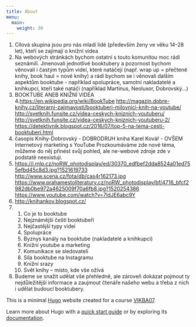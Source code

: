 ```yaml
---
title: About
menu:
  main:
    weight: 30
---
```

1. Cílová skupina jsou pro nás mladí lidé (především ženy ve věku 14-28 let), kteří se zajímají o knižní videa
2. Na webových stránkách bychom ostatní s touto komunitou moc rádi seznámili. Jmenovali jednotlivé booktubery a pozornost bychom věnovali i častým typům videí, které natáčejí (např. wrap up = přečtené knihy, book haul = nové knihy) a rádi bychom se i věnovali dalším aspektům booktube - například spolupráce, samotní nakladatelé a knihkupci, kteří také natáčí (například Martinus, Neoluxor, Dobrovský...)
3. BOOKTUBE ANEB KNIŽNÍ VIDEA
4.https://en.wikipedia.org/wiki/BookTube
http://magazin.dobre-knihy.cz/literarni-zajimavosti/booktuberi-milovnici-knih-na-youtube/
http://svetknih.funsite.cz/videa-ceskych-kniznich-youtuberu/
http://svetknih.funsite.cz/videa-ceskych-kniznich-youtuberu-2/
https://detektivnik.blogspot.cz/2016/07/top-5-na-tema-cesti-booktuberi.html
5. časopis Knihy-Dobrovský - DOBRODRUH
   kniha Karel Kovář - OVŠEM
         Internetový marketing s YouTube
   Prozkoumáváme zde nové téma, můžeme do něj přinést svůj pohled, ale ne-webové zdroje zde v podstatě neexistují.      
6. https://i.mlp.cz/noRW_photodisplay/ed/30370_edfbef2dda8524a01ed755efbd45c8d3.jpg?1521619733
   http://www.scena.cz/fota/db/cas4r162173.jpg
   https://www.prahamestoliteratury.cz/noRW_photodisplay/bf/4716_bfcf2982db0be972a4625009f70a6fb8.jpg?1520254386
   https://www.youtube.com/watch?v=7ldJE6abc9Y
7. http://knihankov.blogspot.cz/
8. 1. Co je to booktube
   2. Nejznámější čeští booktubeři
   3. Nejčastější typy videí
   4. Spolupráce
   5. Byznys kanály na booktube (nakladatelé a knihkupci)
   6. Knižní youtube a marketing
   7. Komunikace se sledovateli
   8. Síla booktube na Instagramu
   9. Knižní srazy
   10. Svět knihy – místo, kde vše ožívá
9. Budeme se snažit udělat vše přehledně, ale zároveň dokázat pojmout ty nejdůležitější informace a zaujmout čtenáře našeho webu a třeba z nich i udělat budoucí booktubery.

This is a minimal [Hugo][] website created for a course [VIKBA07][].

Learn more about Hugo with a [quick start guide][qs] or by exploring its [documentation][hugoDocs].

[Hugo]: https://gohugo.io
[VIKBA07]: https://is.muni.cz/predmet/phil/VIKBA07
[hugoDocs]: https://gohugo.io/documentation/
[qs]: https://gohugo.io/getting-started/quick-start/ 
